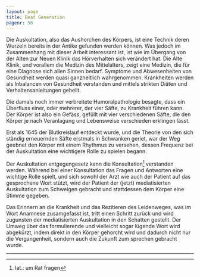 ```yaml
---
layout: page
title: Beat Generation
pagenr: 58
---
```


Die Auskultation, also das Aushorchen des Körpers, ist eine Technik deren Wurzeln bereits in der Antike gefunden werden können. Was jedoch im Zusammenhang mit dieser Arbeit interessant ist, ist wie im Übergang von der Alten zur Neuen Klinik das Hörverhalten sich verändert hat. Die Alte Klinik, und vorallem die Medizin des Mittelalters, zeigt eine Medizin, die für eine Diagnose sich allen Sinnen bedarf. Symptome und Abwesenheiten von Gesundheit werden quasi ganzheitlich wahrgenommen. Krankheiten werden als Inbalancen von Gesundheit verstanden und mittels strikten Diäten und Verhaltensanleitungen geheilt.

Die damals noch immer verbreitete Humoralpathologie besagte, dass ein Überfluss einer, oder mehrerer, der vier Säfte, zu Krankheit führen kann. Der Körper ist also ein Gefäss, gefüllt mit vier verschiedenen Säfte, die den Körper je nach Veranlagung und Lebensweise verschieden erklingen lässt.

Erst als 1645 der Blutkreislauf entdeckt wurde, und die Theorie von den sich ständig erneuernden Säfte erstmals in Schwanken geriet, war der Weg geebnet den Körper mit einem Rhythmus zu versehen, dessen Frequenz bei der Auskultation eine wichtigere Rolle zu spielen begann.

Der Auskultation entgegengesetz kann die Konsultation[^36] verstanden werden. Während bei einer Konsultation das Fragen und Antworten eine wichtige Rolle spielt, und sich sowohl der Arzt wie auch der Patient auf das gesprochene Wort stützt, wird der Patient der (jetzt) mediatisierten Auskultation zum Schweigen gebracht und stattdessen dem Körper eine Stimme gegeben.

Das Erinnern an die Krankheit und das Rezitieren des Leidenweges, was im Wort Anamnese zusamgefasst ist, tritt einen Schritt zurück und wird zugunsten der mediatisierten Auskultation in den Schatten gestellt. Der Umweg über das formulierende und vielleicht sogar lügende Wort wird abgekürzt, indem direkt in den Körper gehorcht wird und dadurch nicht nur die Vergangenheit, sondern auch die Zukunft
zum sprechen gebracht wurde.

---

[^36]: lat.: um Rat fragen
